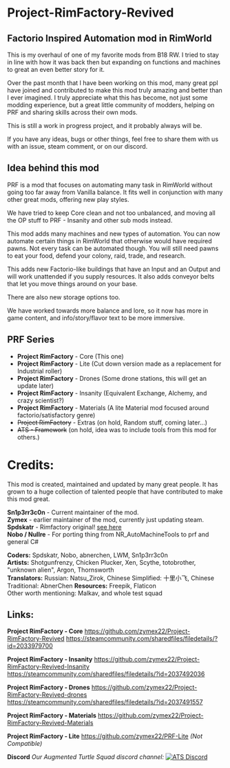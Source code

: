 # Project-RimFactory-Revived

## Factorio Inspired Automation mod in RimWorld
This is my overhaul of one of my favorite mods from B18 RW.
I tried to stay in line with how it was back then but expanding on functions and machines to great an even better story for it.

Over the past month that I have been working on this mod, many great ppl have joined and contributed to make this mod truly amazing and better than I ever imagined.
I truly appreciate what this has become, not just some modding experience, but a great little community of modders, helping on PRF and sharing skills across their own mods.

This is still a work in progress project, and it probably always will be.


If you have any ideas, bugs or other things, feel free to share them with us with an issue, steam comment, or on our discord.




## Idea behind this mod
PRF is a mod that focuses on automating many task in RimWorld without going too far away from Vanilla balance.
It fits well in conjunction with many other great mods, offering new play styles.

We have tried to keep Core clean and not too unbalanced, and moving all the OP stuff to PRF - Insanity and other sub mods instead.

This mod adds many machines and new types of automation. You can now automate certain things in RimWorld that otherwise would have required pawns.
Not every task can be automated though. You will still need pawns to eat your food, defend your colony, raid, trade, and research.

This adds new Factorio-like buildings that have an Input and an Output and will work unattended if you supply resources.
It also adds conveyor belts that let you move things around on your base.

There are also new storage options too.

We have worked towards more balance and lore, so it now has more in game content, and info/story/flavor text to be more immersive.



## PRF Series
* **Project RimFactory** - Core (This one)
* **Project RimFactory** - Lite (Cut down version made as a replacement for Industrial roller)
* **Project RimFactory** - Drones (Some drone stations, this will get an update later)
* **Project RimFactory** - Insanity (Equivalent Exchange, Alchemy, and crazy scientist?)
* **Project RimFactory** - Materials (A lite Material mod focused around factorio/satisfactory genre)
* ~~Project RimFactory~~ - Extras (on hold, Random stuff, coming later...)
* ~~ATS - Framework~~ (on hold, idea was to include tools from this mod for others.)



# Credits:
This mod is created, maintained and updated by many great people.
It has grown to a huge collection of talented people that have contributed to make this mod great.

**Sn1p3rr3c0n** - Current maintainer of the mod.  
**Zymex** - earlier maintainer of the mod, currently just updating steam.  
**Spdskatr** - Rimfactory original! [see here](https://github.com/spdskatr/ProjectRimFactory)  
**Nobo / Nullre** - For porting thing from NR_AutoMachineTools to prf and general C#  

**Coders:** Spdskatr, Nobo, abnerchen, LWM, Sn1p3rr3c0n  
**Artists:** Shotgunfrenzy, Chicken Plucker, Xen, Scythe, totobrother, "unknown alien", Argon, Thornsworth  
**Translators:**
Russian: Natsu_Zirok, Chinese Simplified: 十里小飞, Chinese Traditional: AbnerChen
**Resources:** Freepik, Flaticon  
Other worth mentioning: Malkav, and whole test squad


## Links:
**Project RimFactory - Core**
https://github.com/zymex22/Project-RimFactory-Revived
https://steamcommunity.com/sharedfiles/filedetails/?id=2033979700

**Project RimFactory - Insanity**
https://github.com/zymex22/Project-RimFactory-Revived-Insanity
https://steamcommunity.com/sharedfiles/filedetails/?id=2037492036

**Project RimFactory - Drones**
https://github.com/zymex22/Project-RimFactory-Revived-drones
https://steamcommunity.com/sharedfiles/filedetails/?id=2037491557

**Project RimFactory - Materials**
https://github.com/zymex22/Project-RimFactory-Revived-Materials

**Project RimFactory - Lite**
https://github.com/zymex22/PRF-Lite *(Not Compatible)*

**Discord**
*Our Augmented Turtle Squad discord channel:*
[![ATS Discord](https://imgur.com/x9KVZun.png)](https://discord.gg/QBr7Wby)
